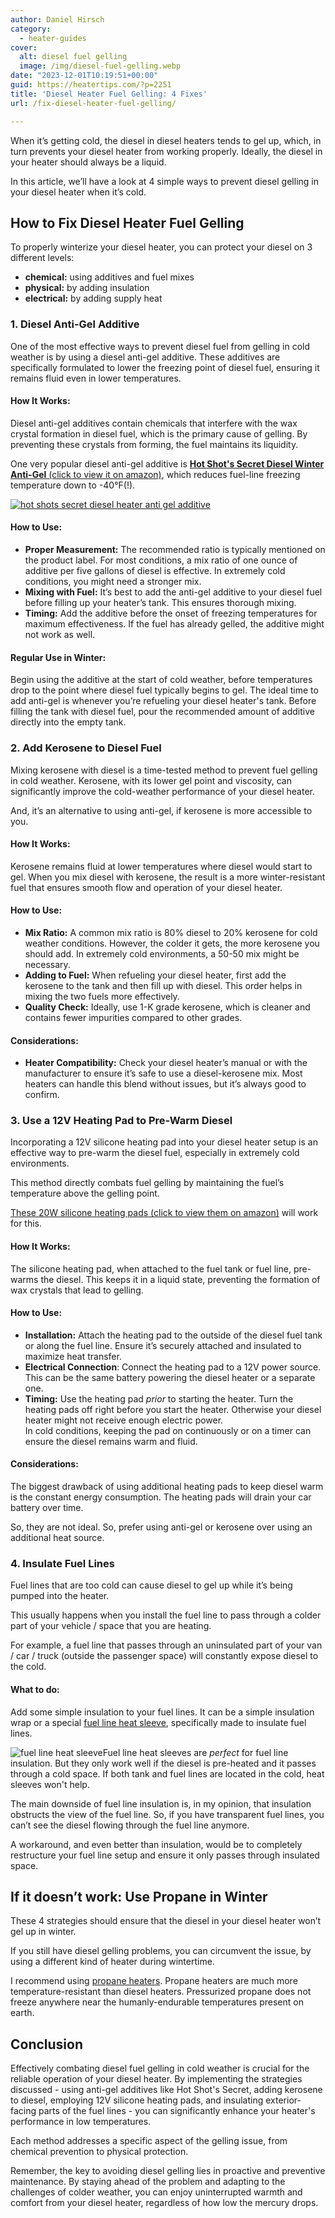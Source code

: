 ```yaml
---
author: Daniel Hirsch
category:
  - heater-guides
cover:
  alt: diesel fuel gelling
  image: /img/diesel-fuel-gelling.webp
date: "2023-12-01T10:19:51+00:00"
guid: https://heatertips.com/?p=2251
title: 'Diesel Heater Fuel Gelling: 4 Fixes'
url: /fix-diesel-heater-fuel-gelling/

---
```

When it’s getting cold, the diesel in diesel heaters tends to gel up, which, in turn prevents your diesel heater from working properly. Ideally, the diesel in your heater should always be a liquid.

In this article, we’ll have a look at 4 simple ways to prevent diesel gelling in your diesel heater when it’s cold.

## How to Fix Diesel Heater Fuel Gelling

To properly winterize your diesel heater, you can protect your diesel on 3 different levels:

- **chemical:** using additives and fuel mixes
- **physical:** by adding insulation
- **electrical:** by adding supply heat

### 1\. Diesel Anti-Gel Additive

One of the most effective ways to prevent diesel fuel from gelling in cold weather is by using a diesel anti-gel additive. These additives are specifically formulated to lower the freezing point of diesel fuel, ensuring it remains fluid even in lower temperatures.

#### How It Works:

Diesel anti-gel additives contain chemicals that interfere with the wax crystal formation in diesel fuel, which is the primary cause of gelling. By preventing these crystals from forming, the fuel maintains its liquidity.

One very popular diesel anti-gel additive is [**Hot Shot's Secret Diesel Winter Anti-Gel** (click to view it on amazon)](https://www.amazon.com/Hot-Shots-Secret-Anti-Gel-Squeeze/dp/B07ZWDX548?pd_rd_w=f1mrD&content-id=amzn1.sym.225b4624-972d-4629-9040-f1bf9923dd95%3Aamzn1.symc.40e6a10e-cbc4-4fa5-81e3-4435ff64d03b&pf_rd_p=225b4624-972d-4629-9040-f1bf9923dd95&pf_rd_r=69MPVE22G29FTZGCB5RZ&pd_rd_wg=YATpL&pd_rd_r=01440ca9-2fed-4391-802b-95c5257ef679&pd_rd_i=B0189J5Y40&th=1&linkCode=ll1&tag=heatertips-20&linkId=aff08f38398aaa5dcf9eecc339d46f65&language=en_US&ref_=as_li_ss_tl), which reduces fuel-line freezing temperature down to -40°F(!).

[![hot shots secret diesel heater anti gel additive](/img/hot-shots-secret-diesel-heater-anti-gel-additive.webp)](https://www.amazon.com/Hot-Shots-Secret-Anti-Gel-Squeeze/dp/B07ZWDX548?pd_rd_w=f1mrD&content-id=amzn1.sym.225b4624-972d-4629-9040-f1bf9923dd95%3Aamzn1.symc.40e6a10e-cbc4-4fa5-81e3-4435ff64d03b&pf_rd_p=225b4624-972d-4629-9040-f1bf9923dd95&pf_rd_r=69MPVE22G29FTZGCB5RZ&pd_rd_wg=YATpL&pd_rd_r=01440ca9-2fed-4391-802b-95c5257ef679&pd_rd_i=B0189J5Y40&th=1&linkCode=ll1&tag=heatertips-20&linkId=aff08f38398aaa5dcf9eecc339d46f65&language=en_US&ref_=as_li_ss_tl)

#### How to Use:

- **Proper Measurement:** The recommended ratio is typically mentioned on the product label. For most conditions, a mix ratio of one ounce of additive per five gallons of diesel is effective. In extremely cold conditions, you might need a stronger mix.
- **Mixing with Fuel:** It’s best to add the anti-gel additive to your diesel fuel before filling up your heater’s tank. This ensures thorough mixing.
- **Timing:** Add the additive before the onset of freezing temperatures for maximum effectiveness. If the fuel has already gelled, the additive might not work as well.

#### Regular Use in Winter:

Begin using the additive at the start of cold weather, before temperatures drop to the point where diesel fuel typically begins to gel. The ideal time to add anti-gel is whenever you’re refueling your diesel heater's tank. Before filling the tank with diesel fuel, pour the recommended amount of additive directly into the empty tank.

### 2\. Add Kerosene to Diesel Fuel

Mixing kerosene with diesel is a time-tested method to prevent fuel gelling in cold weather. Kerosene, with its lower gel point and viscosity, can significantly improve the cold-weather performance of your diesel heater.

And, it’s an alternative to using anti-gel, if kerosene is more accessible to you.

#### How It Works:

Kerosene remains fluid at lower temperatures where diesel would start to gel. When you mix diesel with kerosene, the result is a more winter-resistant fuel that ensures smooth flow and operation of your diesel heater.

#### How to Use:

- **Mix Ratio:** A common mix ratio is 80% diesel to 20% kerosene for cold weather conditions. However, the colder it gets, the more kerosene you should add. In extremely cold environments, a 50-50 mix might be necessary.
- **Adding to Fuel:** When refueling your diesel heater, first add the kerosene to the tank and then fill up with diesel. This order helps in mixing the two fuels more effectively.
- **Quality Check:** Ideally, use 1-K grade kerosene, which is cleaner and contains fewer impurities compared to other grades.

#### Considerations:

- **Heater Compatibility:** Check your diesel heater’s manual or with the manufacturer to ensure it’s safe to use a diesel-kerosene mix. Most heaters can handle this blend without issues, but it’s always good to confirm.

### 3\. Use a 12V Heating Pad to Pre-Warm Diesel

Incorporating a 12V silicone heating pad into your diesel heater setup is an effective way to pre-warm the diesel fuel, especially in extremely cold environments.

This method directly combats fuel gelling by maintaining the fuel’s temperature above the gelling point.

[These 20W silicone heating pads (click to view them on amazon)](https://www.amazon.com/Silicone-Heating-Flexible-Industrial-Equipment/dp/B0B3NGDRBR?crid=O9M8UY5XVY6M&keywords=12v+25w+silicone+heating+pad&qid=1701423793&sprefix=12v+heating+pad+silicone%2Caps%2C166&sr=8-5&linkCode=ll1&tag=heatertips-20&linkId=739a3e8c3e4287a5a93032c6ec3c5a1a&language=en_US&ref_=as_li_ss_tl) will work for this.

#### How It Works:

The silicone heating pad, when attached to the fuel tank or fuel line, pre-warms the diesel. This keeps it in a liquid state, preventing the formation of wax crystals that lead to gelling.

#### How to Use:

- **Installation:** Attach the heating pad to the outside of the diesel fuel tank or along the fuel line. Ensure it’s securely attached and insulated to maximize heat transfer.
- **Electrical Connection**: Connect the heating pad to a 12V power source. This can be the same battery powering the diesel heater or a separate one.
- **Timing:** Use the heating pad _prior_ to starting the heater. Turn the heating pads off right before you start the heater. Otherwise your diesel heater might not receive enough electric power.  
In cold conditions, keeping the pad on continuously or on a timer can ensure the diesel remains warm and fluid.

#### Considerations:

The biggest drawback of using additional heating pads to keep diesel warm is the constant energy consumption. The heating pads will drain your car battery over time.

So, they are not ideal. So, prefer using anti-gel or kerosene over using an additional heat source.

### 4\. Insulate Fuel Lines

Fuel lines that are too cold can cause diesel to gel up while it’s being pumped into the heater.

This usually happens when you install the fuel line to pass through a colder part of your vehicle / space that you are heating.

For example, a fuel line that passes through an uninsulated part of your van / car / truck (outside the passenger space) will constantly expose diesel to the cold.

#### What to do:

Add some simple insulation to your fuel lines. It can be a simple insulation wrap or a special [fuel line heat sleeve](https://www.amazon.com/Shroud-Aluminized-Sleeving-3-9Inch-Stainless/dp/B096RRFMH4?__mk_de_DE=%C3%85M%C3%85%C5%BD%C3%95%C3%91&crid=1A26O5QYUDBRP&keywords=fuel%2Bline%2Binsulation&qid=1701425687&sprefix=fuel%2Bline%2Binsulation%2Caps%2C128&sr=8-3&th=1&linkCode=ll1&tag=heatertips-20&linkId=8d5e59a0ed605d8f91ff8d7c11b4cb9c&language=en_US&ref_=as_li_ss_tl), specifically made to insulate fuel lines.

![fuel line heat sleeve](/img/fuel-line-heat-sleeve.webp)Fuel line heat sleeves are _perfect_ for fuel line insulation. But they only work well if the diesel is pre-heated and it passes through a cold space. If both tank and fuel lines are located in the cold, heat sleeves won't help.

The main downside of fuel line insulation is, in my opinion, that insulation obstructs the view of the fuel line. So, if you have transparent fuel lines, you can’t see the diesel flowing through the fuel line anymore.

A workaround, and even better than insulation, would be to completely restructure your fuel line setup and ensure it only passes through insulated space.

## If it doesn’t work: Use Propane in Winter

These 4 strategies should ensure that the diesel in your diesel heater won’t gel up in winter.

If you still have diesel gelling problems, you can circumvent the issue, by using a different kind of heater during wintertime.

I recommend using [propane heaters](/diesel-vs-propane-heater/). Propane heaters are much more temperature-resistant than diesel heaters. Pressurized propane does not freeze anywhere near the humanly-endurable temperatures present on earth.

## Conclusion

Effectively combating diesel fuel gelling in cold weather is crucial for the reliable operation of your diesel heater. By implementing the strategies discussed - using anti-gel additives like Hot Shot's Secret, adding kerosene to diesel, employing 12V silicone heating pads, and insulating exterior-facing parts of the fuel lines - you can significantly enhance your heater's performance in low temperatures.

Each method addresses a specific aspect of the gelling issue, from chemical prevention to physical protection.

Remember, the key to avoiding diesel gelling lies in proactive and preventive maintenance. By staying ahead of the problem and adapting to the challenges of colder weather, you can enjoy uninterrupted warmth and comfort from your diesel heater, regardless of how low the mercury drops.
